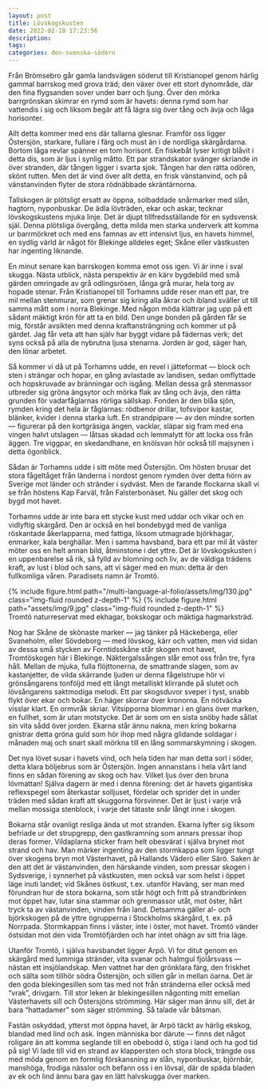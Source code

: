 ```yaml
---
layout: post
title: Lövskogskusten
date: 2022-02-18 17:23:56
description:
tags:
categories: den-svenska-södern
---
```


Från Brömsebro går gamla landsvägen söderut till Kristianopel genom härlig gammal barrskog med grova träd; den växer över ett stort dynområde, där den fina flygsanden sover under barr och ljung. Över den mörka barrgrönskan skimrar en rymd som är havets: denna rymd som har vattendis i sig och liksom begär att få lägra sig över tång och ävja och låga horisonter.

Allt detta kommer med ens där tallarna glesnar. Framför oss ligger Östersjön, starkare, fullare i färg och must än i de nordliga skärgårdarna. Bortom låga revlar spänner en tom horisont. En fiskebåt lyser kritigt blåvit i detta dis, som är ljus i synlig måtto. Ett par strandskator svänger skriande in över stranden, där tången ligger i svarta sjok. Tången har den rätta odören, skönt rutten. Men det är vind över allt detta, en frisk vänstanvind, och på vänstanvinden flyter de stora rödnäbbade skräntärnorna.

Tallskogen är plötsligt ersatt av öppna, solbaddade snårmarker med slån, hagtorn, nyponbuskar. De ädla lövträden, ekar och askar, tecknar lövskogskustens mjuka linje. Det är djupt tillfredsställande för en sydsvensk själ. Denna plötsliga övergång, detta milda men starka underverk att komma ur barrmörkret och med ens famnas av ett intensivt ljus, en havets himmel, en sydlig värld är något för Blekinge alldeles eget; Skåne eller västkusten har ingenting liknande.

En minut senare kan barrskogen komma emot oss igen. Vi är inne i sval skugga. Nästa utblick, nästa perspektiv är en kärv bygdebild med små gärden omringade av grå odlingsrösen, långa grå murar, hela torg av hopade stenar. Från Kristianopel till Torhamns udde reser man ett par, tre mil mellan stenmurar, som grenar sig kring alla åkrar och ibland sväller ut till samma mått som i norra Blekinge. Med någon möda klättrar jag upp på ett sådant mäktigt krön för att ta en bild. Den unge bonden på gården får se mig, förstår avsikten med denna kraftansträngning och kommer ut på gärdet. Jag får veta att han själv har byggt vidare på fädernas verk; det syns också på alla de nybrutna ljusa stenarna. Jorden är god, säger han, den lönar arbetet.

Så kommer vi då ut på Torhamns udde, en revel i jätteformat &mdash; block och sten i strängar och hopar, en gång avlastade av landisen, sedan omflyttade och hopskruvade av bränningar och isgång. Mellan dessa grå stenmassor utbreder sig gröna ängsytor och mörka flak av tång och ävja, den rätta grunden för vadarfåglarnas rörliga sällskap. Fonden är den blåa sjön, rymden kring det hela är fåglarnas: rödbenor drillar, tofsvipor kastar, blänker, kvider i denna starka luft. En strandpipare &mdash; av den mindre sorten &mdash; figurerar på den kortgräsiga ängen, vacklar, släpar sig fram med ena vingen halvt utslagen &mdash; låtsas skadad och lemmalytt för att locka oss från äggen. Tre viggpar, en skedandhane, en knölsvan hör också till majsynen i detta ögonblick.

Sådan är Torhamns udde i sitt möte med Östersjön. Om hösten brusar det stora fågeltåget från länderna i nordost genom rymden över detta hörn av Sverige mot länder och stränder i sydväst. Men de farande flockarna skall vi se från höstens Kap Farväl, från Falsterbonäset. Nu gäller det skog och bygd mot havet.

Torhamns udde är inte bara ett stycke kust med uddar och vikar och en vidlyftig skärgård. Den är också en hel bondebygd med de vanliga röskantade åkerlapparna, med fattiga, liksom utmagrade björkhagar, enmarker, kala berghällar. Men i samma havsband, bara ett par mil åt väster möter oss en helt annan bild, åtminstone i det yttre. Det är lövskogskusten i en uppenbarelse så rik, så fylld av blomning och liv, av de väldiga trädens kraft, av lust i blod och sans, att vi säger med en mun: detta är den fullkomliga våren. Paradisets namn är Tromtö.

<div class="row mt-3">
    <div class="col-sm mt-3 mt-md-0">
        {% include figure.html path="/multi-language-al-folio/assets/img/130.jpg" class="img-fluid rounded z-depth-1" %}
        {% include figure.html path="assets/img/9.jpg" class="img-fluid rounded z-depth-1" %}
    </div>
</div>
<div class="caption">
    Tromtö naturreservat med ekhagar, bokskogar och mäktiga hagmarksträd.
</div>

Nog har Skåne de skönaste marker &mdash; jag tänker på Häckeberga, eller Svaneholm, eller Sövdeborg &mdash; med lövskog, kärr och vatten, men vid sidan av dessa små stycken av Forntidsskåne står skogen mot havet, Tromtöskogen här i Blekinge. Näktergalssången slår emot oss från tre, fyra håll. Mellan de mjuka, fulla flöjttonerna, de smattrande slagen, som av kastanjetter, de vilda skärrande ljuden ur denna fågelstrupe hör vi grönsångarens tonföljd med ett långt metalliskt klirrande på slutet och lövsångarens saktmodiga melodi. Ett par skogsduvor sveper i tyst, snabb flykt över ekar och bokar. En häger skorrar över kronorna. En nötväcka visslar klart. En ormvråk skriar. Vitsipporna blommar i en glans över marken, en fullhet, som är utan motstycke. Det är som om en sista snöby hade sållat sin vita sådd över jorden. Ekarna står ännu nakna, men kring bokarna gnistrar detta gröna guld som hör ihop med några glidande soldagar i månaden maj och snart skall mörkna till en lång sommarskymning i skogen.

Det nya lövet susar i havets vind, och hela tiden har man detta sorl i söder, detta klara böljebrus som är Östersjön. Ingen annanstans i hela vårt land finns en sådan förening av skog och hav. Vilket ljus över den bruna lövmattan! Själva dagern är med i denna förening: det är havets gigantiska reflexspegel som återkastar solljuset, fördelar och sprider det in under träden med sådan kraft att skuggorna försvinner. Det är ljust i varje vrå mellan mossiga stenblock, i varje det tätaste snår långt inne i skogen.

Bokarna står ovanligt resliga ända ut mot stranden. Ekarna lyfter sig liksom befriade ur det strupgrepp, den gastkramning som annars pressar ihop deras former. Vildaplarna sticker fram helt obesvärat i själva brynet mot strand och hav. Man märker ingenting av den stormkappa som ligger tungt över skogens bryn mot Västerhavet, på Hallands Väderö eller Särö. Saken är den att det är västanvinden, den härskande vinden, som pressar skogen i Sydsverige, i synnerhet på västkusten, men också var som helst i öppet läge inuti landet; vid Skånes östkust, t.ex. utanför Haväng, ser man med förundran hur de stora bokarna, som står högt och fritt på strandbrinken mot öppet hav, lutar sina stammar och grenmassor utåt, mot öster, hårt tryck ta av västanvinden, vinden från land. Detsamma gäller al- och björkskogen på de yttre ögrupperna i Stockholms skärgård, t. ex. på Norrpada. Stormkappan finns i väster, inte i öster, mot havet. Tromtö vänder östsidan mot den vida Tromtöfjärden och har intet ohägn av sitt fria läge.

Utanför Tromtö, i själva havsbandet ligger Arpö. Vi for ditut genom en skärgård med lummiga stränder, vita svanar och halmgul fjolårsvass &mdash; nästan ett insjölandskap. Men vattnet har den grönklara färg, den friskhet och sälta som tillhör södra Östersjön, och sillen går in mellan öarna. Det är den goda blekingesillen som tas med not från stränderna eller också med &#8220;vrak&#8221;, drivgarn. Till stor leken är blekingesillen någonting mitt emellan Västerhavets sill och Östersjöns strömming. Här säger man ännu sill, det är bara &#8220;hattadamer&#8221; som säger strömming. Så talade vår båtsman.

Fastän oskyddad, ytterst mot öppna havet, är Arpö täckt av härlig ekskog, blandad med lind och ask. Ingen människa bor därute &mdash; finns det något roligare än att komma seglande till en obebodd ö, stiga i land och ha god tid på sig! Vi lade till vid en strand av klappersten och stora block, trängde oss med möda genom en formlig förskansning av slån, nyponbuskar, björnbär, manshöga, frodiga nässlor och befann oss i en lövsal, där de späda bladen av ek och lind ännu bara gav en lätt halvskugga över marken.
